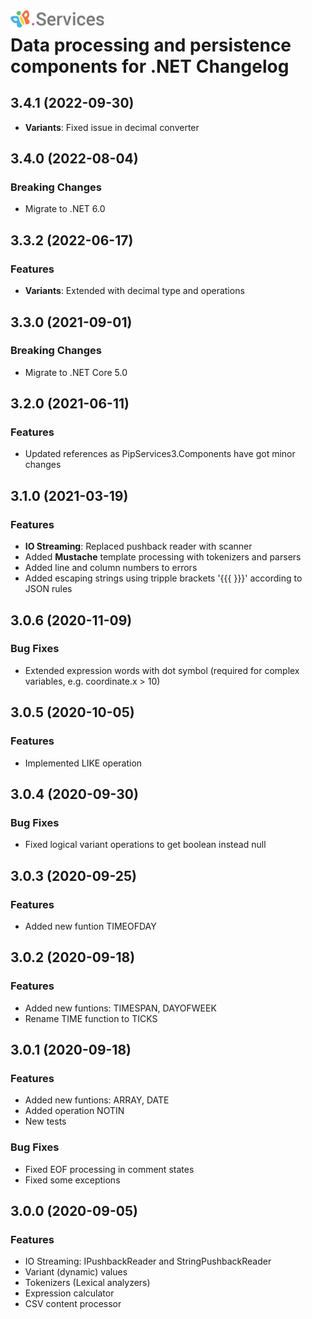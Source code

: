 # <img src="https://github.com/pip-services/pip-services/raw/master/design/Logo.png" alt="Pip.Services Logo" style="max-width:30%"> <br/> Data processing and persistence components for .NET Changelog

## <a name="3.4.1"></a> 3.4.1 (2022-09-30)
* **Variants**: Fixed issue in decimal converter

## <a name="3.4.0"></a> 3.4.0 (2022-08-04)

### Breaking Changes
* Migrate to .NET 6.0

## <a name="3.3.2"></a> 3.3.2 (2022-06-17)
### Features
* **Variants**: Extended with decimal type and operations

## <a name="3.3.0"></a> 3.3.0 (2021-09-01)

### Breaking Changes
* Migrate to .NET Core 5.0

## <a name="3.2.0"></a> 3.2.0 (2021-06-11) 

### Features
* Updated references as PipServices3.Components have got minor changes

## <a name="3.1.0"></a> 3.1.0 (2021-03-19)

### Features
* **IO Streaming**: Replaced pushback reader with scanner
* Added **Mustache** template processing with tokenizers and parsers
* Added line and column numbers to errors
* Added escaping strings using tripple brackets '{{{ }}}' according to JSON rules

## <a name="3.0.6"></a> 3.0.6 (2020-11-09)

### Bug Fixes
* Extended expression words with dot symbol (required for complex variables, e.g. coordinate.x > 10)

## <a name="3.0.5"></a> 3.0.5 (2020-10-05)

### Features
* Implemented LIKE operation

## <a name="3.0.4"></a> 3.0.4 (2020-09-30)

### Bug Fixes
* Fixed logical variant operations to get boolean instead null

## <a name="3.0.3"></a> 3.0.3 (2020-09-25)

### Features
* Added new funtion TIMEOFDAY

## <a name="3.0.2"></a> 3.0.2 (2020-09-18)

### Features
* Added new funtions: TIMESPAN, DAYOFWEEK
* Rename TIME function to TICKS

## <a name="3.0.1"></a> 3.0.1 (2020-09-18)

### Features
* Added new funtions: ARRAY, DATE
* Added operation NOTIN
* New tests

### Bug Fixes
* Fixed EOF processing in comment states
* Fixed some exceptions

## <a name="3.0.0"></a> 3.0.0 (2020-09-05)

### Features
* IO Streaming: IPushbackReader and StringPushbackReader
* Variant (dynamic) values
* Tokenizers (Lexical analyzers)
* Expression calculator
* CSV content processor